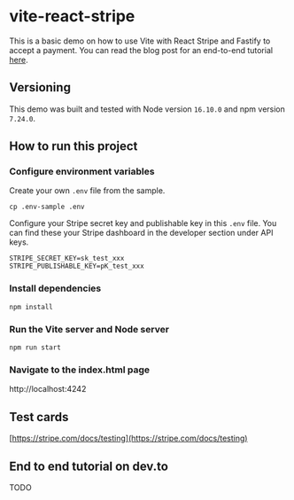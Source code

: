 # vite-react-stripe

This is a basic demo on how to use Vite with React Stripe and Fastify to accept a payment. You can read the blog post for an end-to-end tutorial [here](https://dev.to).

## Versioning

This demo was built and tested with Node version `16.10.0` and npm version `7.24.0`.

## How to run this project

### Configure environment variables


Create your own `.env` file from the sample.


`cp .env-sample .env`

Configure your Stripe secret key and publishable key in this `.env` file. You can find these your Stripe dashboard in the developer section under API keys.

```
STRIPE_SECRET_KEY=sk_test_xxx
STRIPE_PUBLISHABLE_KEY=pK_test_xxx
```

### Install dependencies

`npm install`

### Run the Vite server and Node server

`npm run start`

### Navigate to the index.html page

http://localhost:4242

## Test cards

[https://stripe.com/docs/testing](https://stripe.com/docs/testing)

## End to end tutorial on dev.to

TODO
